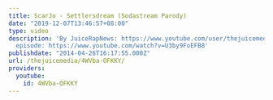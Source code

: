 ```yaml
---
title: ScarJo - Settlersdream (Sodastream Parody)
date: "2019-12-07T13:46:57+08:00"
type: video
description: 'By JuiceRapNews: https://www.youtube.com/user/thejuicemedia Watch full
  episode: https://www.youtube.com/watch?v=U3by9FoEFB8'
publishdate: "2014-04-26T16:17:55.000Z"
url: /thejuicemedia/4WVba-OFKKY/
providers:
  youtube:
    id: 4WVba-OFKKY
---
```

